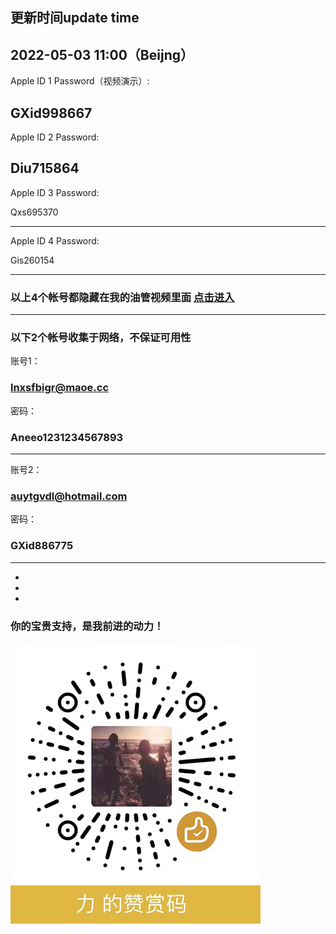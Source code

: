 
## 更新时间update time 
2022-05-03   11:00（Beijng）
-------------------------------------------
Apple ID 1 Password（视频演示）:

GXid998667
-------------------------------------------
Apple ID 2 Password:

Diu715864
-------------------------------------------
Apple ID 3 Password:

Qxs695370

-------------------------------------------
Apple ID 4 Password:

Gis260154

-------------------------------------------

### 以上4个帐号都隐藏在我的油管视频里面  [点击进入](https://www.youtube.com/channel/UCXPSzwcs0pspPTAI2rcaBgQ "悬停显示")
-------------------------------------------
### 以下2个帐号收集于网络，不保证可用性

账号1：
### lnxsfbigr@maoe.cc
密码：
### Aneeo1231234567893
-------------------------------------------
账号2：
### auytgvdl@hotmail.com
密码：
### GXid886775
-------------------------------------------

-
-
-






   ### 你的宝贵支持，是我前进的动力！

![weixin](https://github.com/raoli1986/raoli1986.github.io/blob/main/weixinS.jpg)
